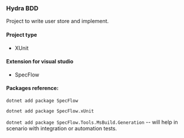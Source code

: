 ### Hydra BDD

Project to write user store and implement.

#### Project type
- XUnit

#### Extension for visual studio
- SpecFlow

#### Packages reference:
```dotnet add package SpecFlow```

```dotnet add package SpecFlow.xUnit```

```dotnet add package SpecFlow.Tools.MsBuild.Generation``` -- will help in scenario with integration or automation tests.